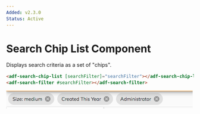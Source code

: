 ```yaml
---
Added: v2.3.0
Status: Active
---
```


# Search Chip List Component

Displays search criteria as a set of "chips".

```html
<adf-search-chip-list [searchFilter]="searchFilter"></adf-search-chip-list>
<adf-search-filter #searchFilter></adf-search-filter>
```

![Selected Facets](../docassets/images/selected-facets.png)